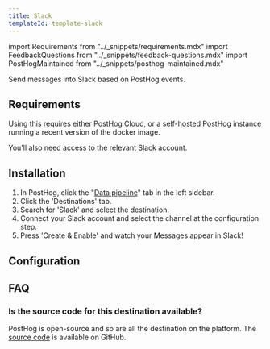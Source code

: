 ```yaml
---
title: Slack
templateId: template-slack
---
```


import Requirements from "../_snippets/requirements.mdx"
import FeedbackQuestions from "../_snippets/feedback-questions.mdx"
import PostHogMaintained from "../_snippets/posthog-maintained.mdx"

Send messages into Slack based on PostHog events.

## Requirements

Using this requires either PostHog Cloud, or a self-hosted PostHog instance running a recent version of the docker image.

You'll also need access to the relevant Slack account.

## Installation

1. In PostHog, click the "[Data pipeline](https://us.posthog.com/pipeline/overview)" tab in the left sidebar.
2. Click the 'Destinations' tab.
3. Search for 'Slack' and select the destination.
4. Connect your Slack account and select the channel at the configuration step.
5. Press 'Create & Enable' and watch your Messages appear in Slack!

## Configuration

<TemplateParameters />

## FAQ

### Is the source code for this destination available?

PostHog is open-source and so are all the destination on the platform. The [source code](https://github.com/PostHog/posthog/blob/master/posthog/cdp/templates/slack/template_slack.py) is available on GitHub.

<PostHogMaintained />

<FeedbackQuestions />
